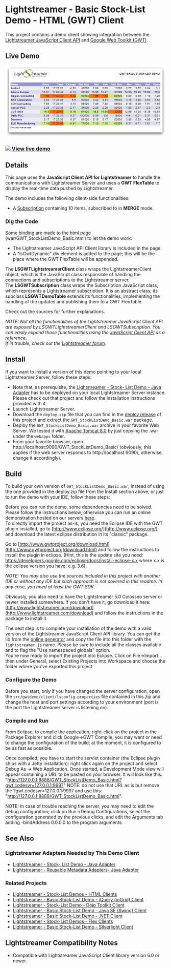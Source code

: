 # Lightstreamer - Basic Stock-List Demo - HTML (GWT) Client

<!-- START DESCRIPTION lightstreamer-example-stocklist-client-gwt -->

This project contains a demo client showing integration between the [Lightstreamer JavaScript Client API](http://www.lightstreamer.com/docs/client_javascript_uni_api/index.html) and [Google Web Toolkit (GWT)](http://www.gwtproject.org/).

## Live Demo

[![Demo ScreenShot](screen_gwt_large.png)](http://demos.lightstreamer.com/GWT_StockListDemo_Basic/)<br>
### [![](http://demos.lightstreamer.com/site/img/play.png) View live demo](http://demos.lightstreamer.com/GWT_StockListDemo_Basic/)<br>

## Details

This page uses the <b>JavaScript Client API for Lightstreamer</b> to handle the communications with Lightstreamer Server and uses a <b>GWT FlexTable</b> to display the real-time data pushed by Lightstreamer.<br>

The demo includes the following client-side functionalities:
* A [Subscription](http://www.lightstreamer.com/docs/client_javascript_uni_api/Subscription.html) containing 10 items, subscribed to in <b>MERGE</b> mode.

### Dig the Code

Some binding are made to the html page (war/GWT_StockListDemo_Basic.html) to let the demo work:
* The Lightstreamer JavaScript API Client library is included in the page. 
* A "lsGwtDynamic" div element is added to the page; this will be the place where the GWT FlexTable will be appended.
  
The <b>LSGWTLightstreamerClient</b> class wraps the LightstreamerClient object, which is the JavaScript class responsible of handling the connections and subscriptions to the Lightstreamer server.<br>
The <b>LSGWTSubscription</b> class wraps the Subscription JavaScript class, which represents a Lightstreamer subscription. It is an abstract class; its subclass <b>LSGWTDemoTable</b> extends its functionalities, implementing the handling of the updates and publishing them to a GWT FlexTable.
  
Check out the sources for further explanations.
  
<i>NOTE: Not all the functionalities of the Lightstreamer JavaScript Client API are exposed by  LSGWTLightstreamerClient and LSGWTSubscription. You can easily expand those functionalities using the [JavaScript Client API](http://www.lightstreamer.com/docs/client_javascript_uni_api/index.html) as a reference.<br>
If in trouble, check out the [Lightstreamer forum](http://forums.lightstreamer.com/forumdisplay.php?11-Client-APIs).</i>

<!-- END DESCRIPTION lightstreamer-example-stocklist-client-gwt -->

## Install

If you want to install a version of this demo pointing to your local Lightstreamer Server, follow these steps:

* Note that, as prerequisite, the [Lightstreamer - Stock- List Demo - Java Adapter](https://github.com/Lightstreamer/Lightstreamer-example-Stocklist-adapter-java) has to be deployed on your local Lightstreamer Server instance. Please check out that project and follow the installation instructions provided with it.
* Launch Lightstreamer Server.
* Download the `deploy.zip` file that you can find in the [deploy release](https://github.com/Lightstreamer/Lightstreamer-example-StockList-client-gwt/releases) of this project and extract the `GWT_StockListDemo_Basic.war` package.
* Deploy the `GWT_StockListDemo_Basic.war` archive in your favorite Web Server. We tested it with [Apache Tomcat 8.0](http://tomcat.apache.org/download-80.cgi) by just copying the .war under the `webapps` folder.
* From your favorite browser, open http://localhost:9090/GWT_StockListDemo_Basic/ (obviously, this applies if the web server responds to http://localhost:9090/, otherwise, change it accordingly).

## Build

To build your own version of `GWT_StockListDemo_Basic.war`, instead of using the one provided in the deploy.zip file from the Install section above, or just to run the demo with your IDE, follow these steps:

Before you can run the demo, some dependencies need to be solved. Please follow the instructions below, otherwise you can run an online demonstration hosted on our servers [here](http://demos.lightstreamer.com/GWT_StockListDemo_Basic/).<br>
To directly import the project as-is, you need the Eclipse IDE with the GWT plugin installed, go to [http://www.eclipse.org/](http://www.eclipse.org/) and download the latest eclipse distribution in its "classic" package.
  
Go to [http://www.gwtproject.org/download.html](http://www.gwtproject.org/download.html) and follow the instructions to install the plugin in eclipse. (Hint, this is the update site you need:  https://developers.google.com/eclipse/docs/install-eclipse-x.x where x.x is the eclipse version you have; e.g. 3.6).

<i>NOTE: You may also use the sources included in this project with another IDE or without any IDE but such approach is not covered in this readme. In any case, you need at least the GWT SDK.</i>

Obviously, you also need to have the Lightstreamer 5.0 Colosseo server or newer installed somewhere. If you don't have it, go download it here: [http://www.lightstreamer.com/download](http://www.lightstreamer.com/download) and follow the instructions in the package to install it.
  
The next step is to complete your installation of the demo with a valid version of the Lightstreamer JavaScript Client API library. You can get the lib from the [online generator](http://www.lightstreamer.com/docs/client_javascript_tools/generator.html) and copy the file into this folder with the `lightstreamer.js` name.
Please be sure to include all the classes available and to flag the "Use namespaced globals" option.<br>
You're now ready to import the project into Eclipse. Click on File->Import... then under General, select Existing Projects into Workspace and choose the folder where you've exported this project.

### Configure the Demo 

Before you start, only if you have changed the server configuration, open the `src/gwtdemo/client/lsconfig.properties` file contained in this zip and change the host and port settings according to your environment (port is the port the Lightstreamer server is listening on).

### Compile and Run

From Eclipse, to compile the application, right-click on the project in the Package Explorer and click Google->GWT Compile; you may want or need to change the configuration of the build; at the moment, it is configured to be as fast as possible.
  
Once compiled, you have to start the servlet container (the Eclipse plugin ships with a Jetty installation): right click again on the project and select Debug As -> Web Application. Once started, a Development Mode view will appear containing a URL to be pasted on your browser.
It will look like this: "http://127.0.0.1:8888/GWT_StockListDemo_Basic.html?gwt.codesvr=127.0.0.1:9997" NOTE: do not use that URL as is but remove the ?gwt.codesvr=127.0.0.1:9997 and use this: "http://127.0.0.1:8888/GWT_StockListDemo_Basic.html".
  
NOTE: In case of trouble reaching the server, you may need to edit the debug configuration; click on Run->Debug Configurations, select the configuration generated by the previous clicks, and edit the Arguments tab adding -bindAddress 0.0.0.0 to the program arguments.

## See Also

### Lightstreamer Adapters Needed by This Demo Client
<!-- START RELATED_ENTRIES -->

* [Lightstreamer - Stock- List Demo - Java Adapter](https://github.com/Lightstreamer/Lightstreamer-example-Stocklist-adapter-java)
* [Lightstreamer - Reusable Metadata Adapters- Java Adapter](https://github.com/Lightstreamer/Lightstreamer-example-ReusableMetadata-adapter-java)

<!-- END RELATED_ENTRIES -->

### Related Projects

* [Lightstreamer - Stock-List Demos - HTML Clients](https://github.com/Lightstreamer/Lightstreamer-example-Stocklist-client-javascript)
* [Lightstreamer - Basic Stock-List Demo - jQuery (jqGrid) Client](https://github.com/Lightstreamer/Lightstreamer-example-StockList-client-jquery)
* [Lightstreamer - Stock-List Demo - Dojo Toolkit Client](https://github.com/Lightstreamer/Lightstreamer-example-StockList-client-dojo)
* [Lightstreamer - Basic Stock-List Demo - Java SE (Swing) Client](https://github.com/Lightstreamer/Lightstreamer-example-StockList-client-java)
* [Lightstreamer - Basic Stock-List Demo - .NET Client](https://github.com/Lightstreamer/Lightstreamer-example-StockList-client-dotnet)
* [Lightstreamer - Stock-List Demos - Flex Clients](https://github.com/Lightstreamer/Lightstreamer-example-StockList-client-flex)
* [Lightstreamer - Basic Stock-List Demo - Silverlight Client](https://github.com/Lightstreamer/Lightstreamer-example-StockList-client-silverlight)

## Lightstreamer Compatibility Notes

* Compatible with Lightstreamer JavaScript Client library version 6.0 or newer.
